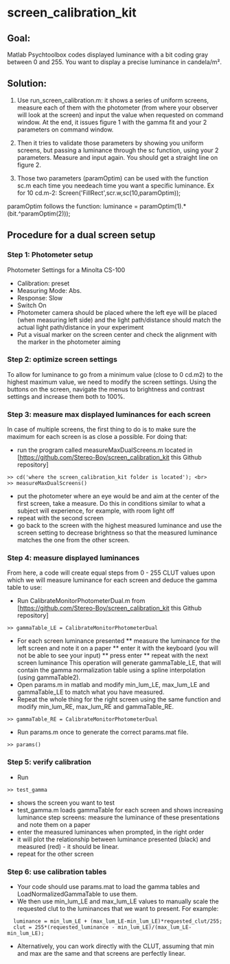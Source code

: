 # screen_calibration_kit

## Goal:
Matlab Psychtoolbox codes displayed luminance with a bit coding gray between 0 and 255.
You want to display a precise luminance in candela/m².

## Solution: 
1) Use run_screen_calibration.m: it shows a series of uniform screens, measure each of them with the photometer
(from where your observer will look at the screen) and input the value when requested on command window.
At the end, it issues figure 1 with the gamma fit and your 2 parameters on command window.
2) Then it tries to validate those parameters by showing you uniform screens, but passing a luminance through the sc
function, using your 2 parameters. Measure and input again. You should get a straight line on figure 2.

3) Those two parameters (paramOptim) can be used with the function sc.m each time you needeach time you want a specific luminance. 
Ex for 10 cd.m-2: 
Screen('FillRect',scr.w,sc(10,paramOptim));

paramOptim follows the function: luminance = paramOptim(1).*(bit.^paramOptim(2)));

## Procedure for a dual screen setup
### Step 1: Photometer setup 
Photometer Settings for a Minolta CS-100
* Calibration: preset
* Measuring Mode: Abs.
* Response: Slow
* Switch On
* Photometer camera should be placed where the left eye will be placed (when measuring left side) and the light path/distance should match the actual light path/distance in your experiment
* Put a visual marker on the screen center and check the alignment with the marker in the photometer aiming

### Step 2: optimize screen settings
To allow for luminance to go from a minimum value (close to 0 cd.m2) to the highest maximum value, we need to modify the screen settings. Using the buttons on the screen, navigate the menus to brightness and contrast settings and increase them both to 100%.

### Step 3: measure max displayed luminances for each screen
In case of multiple screens, the first thing to do is to make sure the maximum for each screen is as close a possible. For doing that:
* run the program called measureMaxDualScreens.m located in [https://github.com/Stereo-Boy/screen_calibration_kit this Github repository]
```
>> cd('where the screen_calibration_kit folder is located'); <br>
>> measureMaxDualScreens()
```
* put the photometer where an eye would be and aim at the center of the first screen, take a measure. Do this in conditions similar to what a subject will experience, for example, with room light off
* repeat with the second screen
* go back to the screen with the highest measured luminance and use the screen setting to decrease brightness so that the measured luminance matches the one from the other screen.

### Step 4: measure displayed luminances
From here, a code will create equal steps from 0 - 255 CLUT values upon which we will measure luminance for each screen and deduce the gamma table to use:
* Run CalibrateMonitorPhotometerDual.m from [https://github.com/Stereo-Boy/screen_calibration_kit this Github repository]
```
>> gammaTable_LE = CalibrateMonitorPhotometerDual
```
* For each screen luminance presented
** measure the luminance for the left screen and note it on a paper
** enter it with the keyboard (you will not be able to see your input)
** press enter
** repeat with the next screen luminance
This operation will generate gammaTable_LE, that will contain the gamma normalization table using a spline interpolation (using gammaTable2).
* Open params.m in matlab and modify min_lum_LE, max_lum_LE and gammaTable_LE to match what you have measured.
* Repeat the whole thing for the right screen using the same function and modify min_lum_RE, max_lum_RE and gammaTable_RE.
```
>> gammaTable_RE = CalibrateMonitorPhotometerDual
```
* Run params.m once to generate the correct params.mat file.
```
>> params()
```

### Step 5: verify calibration
* Run 
```
>> test_gamma
```
* shows the screen you want to test
* test_gamma.m loads gammaTable for each screen and shows increasing luminance step screens: measure the luminance of these presentations and note them on a paper
* enter the measured luminances when prompted, in the right order
* it will plot the relationship between luminance presented (black) and measured (red) - it should be linear.
* repeat for the other screen

### Step 6: use calibration tables
* Your code should use params.mat to load the gamma tables and LoadNormalizedGammaTable to use them.
* We then use min_lum_LE and max_lum_LE values to manually scale the requested clut to the luminances that we want to present. For example:
```
  luminance = min_lum_LE + (max_lum_LE-min_lum_LE)*requested_clut/255; 
  clut = 255*(requested_luminance - min_lum_LE)/(max_lum_LE-min_lum_LE);
```
* Alternatively, you can work directly with the CLUT, assuming that min and max are the same and that screens are perfectly linear.
